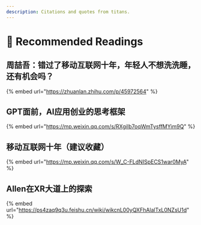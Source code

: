 ```yaml
---
description: Citations and quotes from titans.
---
```


# 🏹 Recommended Readings

## 周喆吾：错过了移动互联网十年，年轻人不想洗洗睡，还有机会吗？

{% embed url="https://zhuanlan.zhihu.com/p/45972564" %}

## GPT面前，AI应用创业的思考框架 <a href="#activity-name" id="activity-name"></a>

{% embed url="https://mp.weixin.qq.com/s/RXgiIb7oqWmTysffMYim9Q" %}

## 移动互联网十年（建议收藏） <a href="#activity-name" id="activity-name"></a>

{% embed url="https://mp.weixin.qq.com/s/W_C-FLdNISpECS1war0MyA" %}

## Allen在XR大道上的探索

{% embed url="https://ps4zaq9q3u.feishu.cn/wiki/wikcnL00yQXFhAlalTxL0NZsU1d" %}
